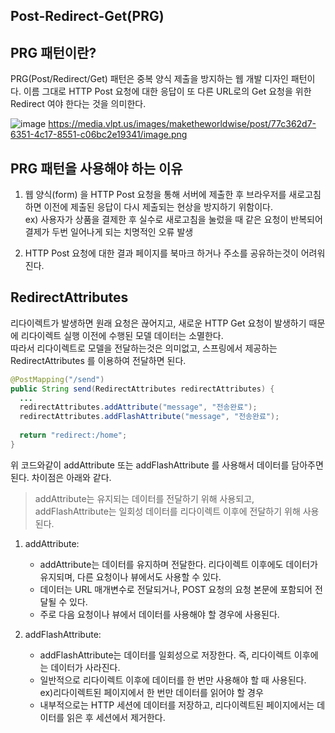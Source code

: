 ## Post-Redirect-Get(PRG) 

## PRG 패턴이란?
PRG(Post/Redirect/Get) 패턴은 중복 양식 제출을 방지하는 웹 개발 디자인 패턴이다.
이름 그대로 HTTP Post 요청에 대한 응답이 또 다른 URL로의 Get 요청을 위한 Redirect 여야 한다는 것을 의미한다.

![image](https://github.com/ysj13/til/assets/59955248/7899d627-fff4-4ee9-9987-bebb48084bb0)
  https://media.vlpt.us/images/maketheworldwise/post/77c362d7-6351-4c17-8551-c06bc2e19341/image.png

## PRG 패턴을 사용해야 하는 이유
1. 웹 양식(form) 을 HTTP Post 요청을 통해 서버에 제출한 후
	브라우저를 새로고침하면 이전에 제출된 응답이 다시 제출되는 현상을 방지하기 위함이다.  
  ex) 사용자가 상품을 결제한 후 실수로 새로고침을 눌렀을 때 같은 요청이 반복되어
   결제가 두번  일어나게 되는 치명적인 오류 발생

3. HTTP Post 요청에 대한 결과 페이지를 북마크 하거나 주소를 공유하는것이 어려워진다.

## RedirectAttributes
리다이렉트가 발생하면 원래 요청은 끊어지고, 새로운 HTTP Get 요청이 발생하기 때문에 리다이렉트 실행 이전에 수행된 모델 데이터는 소멸한다.  
따라서 리다이렉트로 모델을 전달하는것은 의미없고, 스프링에서 제공하는 RedirectAttributes 를 이용하여 전달하면 된다.

```java
@PostMapping("/send")
public String send(RedirectAttributes redirectAttributes) {
  ...
  redirectAttributes.addAttribute("message", "전송완료");
  redirectAttributes.addFlashAttribute("message", "전송완료");
  
  return "redirect:/home";
}
```
위 코드와같이 addAttribute 또는 addFlashAttribute 를 사용해서 데이터를 담아주면 된다. 차이점은 아래와 같다.
> addAttribute는 유지되는 데이터를 전달하기 위해 사용되고,  
addFlashAttribute는 일회성 데이터를 리다이렉트 이후에 전달하기 위해 사용된다.


1. addAttribute:
   - addAttribute는 데이터를 유지하며 전달한다. 리다이렉트 이후에도 데이터가 유지되며, 다른 요청이나 뷰에서도 사용할 수 있다.
   - 데이터는 URL 매개변수로 전달되거나, POST 요청의 요청 본문에 포함되어 전달될 수 있다.
   - 주로 다음 요청이나 뷰에서 데이터를 사용해야 할 경우에 사용된다.

2. addFlashAttribute:
   - addFlashAttribute는 데이터를 일회성으로 저장한다. 즉, 리다이렉트 이후에는 데이터가 사라진다.
   - 일반적으로 리다이렉트 이후에 데이터를 한 번만 사용해야 할 때 사용된다.  
       ex)리다이렉트된 페이지에서 한 번만 데이터를 읽어야 할 경우
   - 내부적으로는 HTTP 세션에 데이터를 저장하고, 리다이렉트된 페이지에서는 데이터를 읽은 후 세션에서 제거한다.
